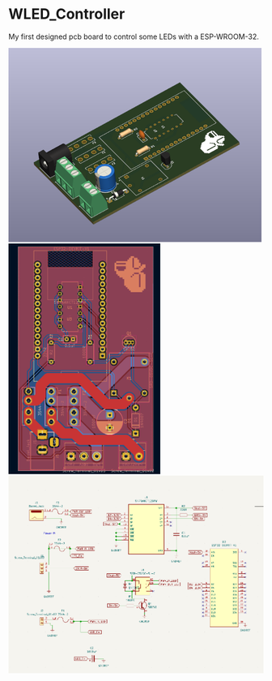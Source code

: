 # WLED_Controller
My first designed pcb board to control some LEDs with a ESP-WROOM-32.

<img src="images/3d-view.png" alt="drawing" width="500"/>
<img src="images/pcb.png" alt="drawing" width="300"/>
<img src="images/schema.png" alt="drawing" width="900"/>
